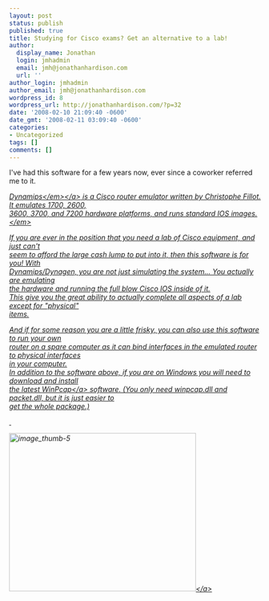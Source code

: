 ```yaml
---
layout: post
status: publish
published: true
title: Studying for Cisco exams? Get an alternative to a lab!
author:
  display_name: Jonathan
  login: jmhadmin
  email: jmh@jonathanhardison.com
  url: ''
author_login: jmhadmin
author_email: jmh@jonathanhardison.com
wordpress_id: 8
wordpress_url: http://jonathanhardison.com/?p=32
date: '2008-02-10 21:09:40 -0600'
date_gmt: '2008-02-11 03:09:40 -0600'
categories:
- Uncategorized
tags: []
comments: []
---
```

<p>I've had this software for a few years now, ever since a coworker referred me to it.</p>
<p><a href="http:&#47;&#47;sourceforge.net&#47;project&#47;showfiles.php?group_id=160317"><em>Dynamips<&#47;em><&#47;a><em> is a Cisco router emulator written by Christophe Fillot. It emulates 1700, 2600,<br />
3600, 3700, and 7200 hardware platforms, and runs standard IOS images.<&#47;em></p>
<p>If you are ever in the position that you need a lab of Cisco equipment, and just can't<br />
seem to afford the large cash lump to put into it, then this software is for you! With<br />
Dynamips&#47;Dynagen, you are not just simulating the system... You actually are emulating<br />
the hardware and running the full blow Cisco IOS inside of it.<br />
This give you the great ability to actually complete all aspects of a lab except for "physical"<br />
items.</p>
<p>And if for some reason you are a little frisky, you can also use this software to run your own<br />
router on a spare computer as it can bind interfaces in the emulated router to physical interfaces<br />
in your computer.<br />
In addition to the software above, if you are on Windows you will need to download and install<br />
the latest <a href="http:&#47;&#47;www.mirrorservice.org&#47;sites&#47;ftp.wiretapped.net&#47;pub&#47;security&#47;packet-capture&#47;winpcap&#47;install&#47;default.htm">WinPcap<&#47;a> software. (You only need winpcap.dll and packet.dll, but it is just easier to<br />
get the whole package.)</p>
<p>&nbsp;</p>
<p><a href="http:&#47;&#47;jonathanhardison.com&#47;wp-content&#47;uploads&#47;2008&#47;09&#47;image-thumb-5.png" target="_blank"><img style="border-right: 0px; border-top: 0px; border-left: 0px; border-bottom: 0px" src="http:&#47;&#47;jonathanhardison.com&#47;wp-content&#47;uploads&#47;2008&#47;09&#47;image-thumb-5-thumb.png" border="0" alt="image_thumb-5" width="373" height="316" &#47;><&#47;a></p>
